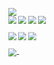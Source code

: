 ![](https://img.shields.io/badge/version-v0.2.1-gold)  
![](https://img.shields.io/badge/python-v3.10.1-blue)
![](https://img.shields.io/badge/Flask-v2.1.2-pink)
![](https://img.shields.io/badge/Docker-v20.10.17-orange)
![](https://img.shields.io/badge/flake8-v5.0.4-purple)

![](https://img.shields.io/badge/pytest-v7.1.2-black)
![](https://img.shields.io/badge/passed_tests-1-brightgreen)
![](https://img.shields.io/badge/failed_tests-0-red)

![](https://img.shields.io/badge/coverage-82%25-brightgreen)-